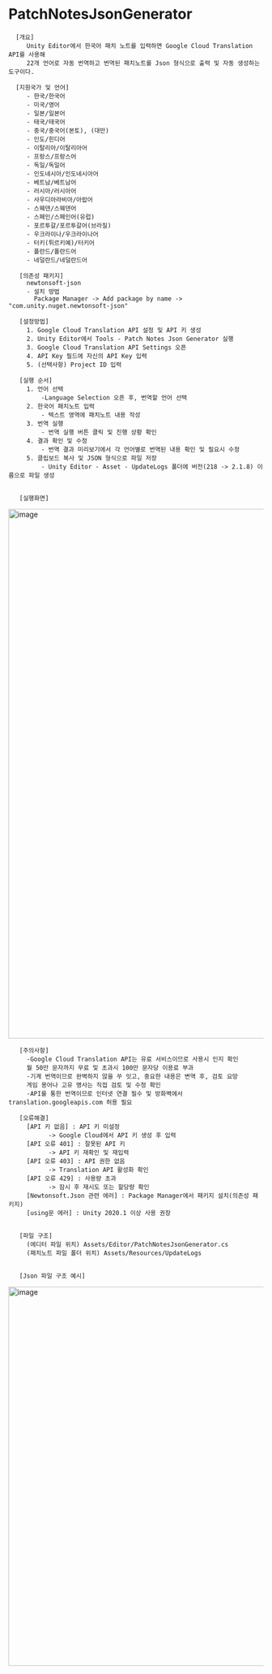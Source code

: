 # PatchNotesJsonGenerator
 
      [개요]
         Unity Editor에서 한국어 패치 노트를 입력하면 Google Cloud Translation API를 사용해 
         22개 언어로 자동 번역하고 번역된 패치노트를 Json 형식으로 출력 및 자동 생성하는 도구이다.

      [지원국가 및 언어]
         - 한국/한국어
         - 미국/영어
         - 일본/일본어
         - 태국/태국어
         - 중국/중국어(본토), (대만)
         - 인도/힌디어
         - 이탈리아/이탈리아어
         - 프랑스/프랑스어
         - 독일/독일어
         - 인도네시아/인도네시아어
         - 베트남/베트남어
         - 러시아/러시아어
         - 사우디아라비아/아랍어
         - 스웨덴/스웨덴어
         - 스페인/스페인어(유럽)
         - 포르투갈/포르투갈어(브라질)
         - 우크라이나/우크라이나어
         - 터키(튀르키예)/터키어
         - 폴란드/폴란드어
         - 네덜란드/네덜란드어

       [의존성 패키지]
         newtonsoft-json
         - 설치 방법
           Package Manager -> Add package by name -> "com.unity.nuget.newtonsoft-json"

       [설정방법]
         1. Google Cloud Translation API 설정 및 API 키 생성
         2. Unity Editor에서 Tools - Patch Notes Json Generator 실행
         3. Google Cloud Translation API Settings 오픈
         4. API Key 필드에 자신의 API Key 입력
         5. (선택사항) Project ID 입력
    
       [실행 순서]
         1. 언어 선택
             -Language Selection 오픈 후, 번역할 언어 선택
         2. 한국어 패치노트 입력
             - 텍스트 영역에 패치노트 내용 작성
         3. 번역 실행
             - 번역 실행 버튼 클릭 및 진행 상황 확인
         4. 결과 확인 및 수정
             - 번역 결과 미리보기에서 각 언어별로 번역된 내용 확인 및 필요시 수정
         5. 클립보드 복사 및 JSON 형식으로 파일 저장
             - Unity Editor - Asset - UpdateLogs 폴더에 버전(218 -> 2.1.8) 이름으로 파일 생성


       [실행화면]
   <img width="1307" height="1043" alt="image" src="https://github.com/user-attachments/assets/ba81b410-2f61-4e93-a6be-4e54963d7a14" /> 


       [주의사항]
         -Google Cloud Translation API는 유료 서비스이므로 사용시 인지 확인
         월 50만 문자까지 무료 및 초과시 100만 문자당 이용료 부과
         -기계 번역이므로 완벽하지 않을 쑤 잇고, 중요한 내용은 변역 후, 검토 요망
         게임 용어나 고유 명사는 직접 검토 및 수정 확인
         -API를 통한 번역이므로 인터넷 연결 필수 및 방화벽에서 translation.googleapis.com 허용 필요

       [오류해결]
         [API 키 없음] : API 키 미설정
               -> Google Cloud에서 API 키 생성 후 입력
         [API 오류 401] : 잘못된 API 키
               -> API 키 재확인 및 재입력
         [API 오류 403] : API 권한 없음
               -> Translation API 활성화 확인
         [API 오류 429] : 사용량 초과
               -> 잠시 후 재시도 또는 할당량 확인
         [Newtonsoft.Json 관련 에러] : Package Manager에서 패키지 설치(의존성 패키지)
         [using문 에러] : Unity 2020.1 이상 사용 권장


       [파일 구조]
         (에디터 파일 위치) Assets/Editor/PatchNotesJsonGenerator.cs
         (패치노트 파일 폴더 위치) Assets/Resources/UpdateLogs
    

       [Json 파일 구조 예시]
 <img width="1191" height="747" alt="image" src="https://github.com/user-attachments/assets/92eb2424-dd6a-4468-a5f2-ecb3d625400e" />


    
    
    

  
    
